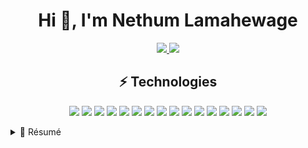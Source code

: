 <h1 align="center">
    Hi 👋, I'm Nethum Lamahewage
</h1>

<p align="center">
    <a href="https://www.linkedin.com/in/nethumlamahewage">
        <img src="https://img.shields.io/badge/LinkedIn-0077B5?style=for-the-badge&logo=linkedin&logoColor=white" />
    </a>
    <a href="https://medium.com/@nethumlamahewage">
        <img src="https://img.shields.io/badge/-@nethumlamahewage-03a57a?style=for-the-badge&labelColor=000000&logo=Medium&link=https://medium.com/@nethumlamahewage/" />
    </a>
</p>

<h2 align="center">
    ⚡ Technologies
</h2>

<p align="center">
    <img src="https://img.shields.io/badge/-Python-FFD43B?style=flat-square&logo=Python&logoColor=blue" />
    <img src="https://img.shields.io/badge/Svelte-4A4A55?style=flat-square&logo=svelte&logoColor=FF3E00" />
    <img src="https://img.shields.io/badge/-JavaScript-323330?style=flat-square&logo=javascript" />
    <img src="https://img.shields.io/badge/SvelteKit-FF3E00?style=flat-square&logo=Svelte&logoColor=white" />
    <img src="https://img.shields.io/badge/-Nodejs-black?style=flat-square&logo=Node.js" />
    <img src="https://img.shields.io/badge/Flutter-02569B?style=flat-square&logo=flutter&logoColor=white" />
    <img src="https://img.shields.io/badge/git-E44C30?style=flat-squar&logo=git&logoColor=white" />
    <img src="https://img.shields.io/badge/-MySQL-black?style=flat-square&logo=mysql&logoColor=white" />
    <img src="https://img.shields.io/badge/PHP-777BB4?style=flat-square&logo=php&logoColor=white" />
    <img src="https://img.shields.io/badge/TypeScript-007ACC?style=flat-square&logo=typescript&logoColor=white" />
    <img src="https://img.shields.io/badge/Qt-%23217346.svg?style=flat-square&logo=Qt&logoColor=white" />
    <img src="https://img.shields.io/badge/React-20232A?style=flat-square&logo=react&logoColor=61DAFB" />
    <img src="https://img.shields.io/badge/C%2B%2B-00599C?style=flat-square&logo=c%2B%2B&logoColor=white" />
    <img src="https://img.shields.io/badge/SQLite-07405E?style=flat-square&logo=sqlite&logoColor=white" />
    <img src="https://img.shields.io/badge/-Java-ED8B00?style=flat-square&logo=java" />
    <img src="https://img.shields.io/badge/-GitHub-181717?style=flat-square&logo=github" />
</p>


<details>
<summary>📃 Résumé</summary>

## Projects

<img align="right" src="https://img.shields.io/badge/SQLite-07405E?logo=sqlite&logoColor=white" />
<img align="right" src="https://img.shields.io/badge/Qt-41CD52?logo=Qt&logoColor=white" />
<img align="right" src="https://img.shields.io/badge/-Python-FFD43B?logo=Python&logoColor=blue" />

- 👨‍💻 Patient Management System\
📅 2020-present

<img align="right" src="https://img.shields.io/badge/MySQL-005C84?logo=mysql&logoColor=white" />
<img align="right" src="https://img.shields.io/badge/Symfony-000000?logo=Symfony&logoColor=white" />
<img align="right" src="https://img.shields.io/badge/PHP-777BB4?logo=php&logoColor=white" />

- 👨‍💻 Bank Transaction and Loan Processing System\
📅 2022\
📍 Semester 4 Database Systems group project

<img align="right" src="https://img.shields.io/badge/MySQL-005C84?logo=mysql&logoColor=white" />
<img align="right" src="https://img.shields.io/badge/PHP-777BB4?logo=php&logoColor=white" />

- 👨‍💻 Airport Management System\
📅 2022\
📍 Semester 4 Software Engineering group project

<img align="right" src="https://img.shields.io/badge/C%2B%2B-00599C?logo=c%2B%2B&logoColor=white" />
<img align="right" src="https://img.shields.io/badge/Qt-41CD52?logo=Qt&logoColor=white" />

- 👨‍💻 FileReplica\
📅 2021

<img align="right" src="https://img.shields.io/badge/Qt-41CD52?logo=Qt&logoColor=white" />
<img align="right" src="https://img.shields.io/badge/-Python-FFD43B?logo=Python&logoColor=blue" />

- 👨‍💻 [PyQt5 Spellcheck QTextEdit](https://github.com/NethumL/pyqt-spellcheck)\
📅 2020

</details>


<!--
**NethumL/NethumL** is a ✨ _special_ ✨ repository because its `README.md` (this file) appears on your GitHub profile.

Here are some ideas to get you started:

- 🔭 I’m currently working on ...
- 🌱 I’m currently learning ...
- 👯 I’m looking to collaborate on ...
- 🤔 I’m looking for help with ...
- 💬 Ask me about ...
- 📫 How to reach me: ...
- 😄 Pronouns: ...
- ⚡ Fun fact: ...
-->
